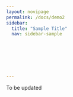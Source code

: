 ```yaml
---
layout: novipage
permalink: /docs/demo2
sidebar:
  title: "Sample Title"
  nav: sidebar-sample







---
```



To be updated
